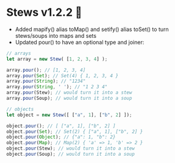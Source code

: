 # Stews v1.2.2 🍲
- Added mapify() alias toMap() and setify() alias toSet() to turn stews/soups into maps and sets
- Updated pour() to have an optional type and joiner:
```js
// arrays
let array = new Stew( [1, 2, 3, 4] );

array.pour(); // [1, 2, 3, 4]
array.pour(Set); // Set(4) { 1, 2, 3, 4 }
array.pour(String); // "1234"
array.pour(String, ' '); // "1 2 3 4"
array.pour(Stew); // would turn it into a stew
array.pour(Soup); // would turn it into a soup
```
```js
// objects
let object = new Stew([ ["a", 1], ["b", 2] ]);

object.pour(); // [ ["a", 1], ["b", 2] ]
object.pour(Set); // Set(2) { ["a", 1], ["b", 2] }
object.pour(Object); // {"a": 1, "b": 2}
object.pour(Map); // Map(2) { 'a' => 1, 'b' => 2 }
object.pour(Stew); // would turn it into a stew
object.pour(Soup); // would turn it into a soup
```
